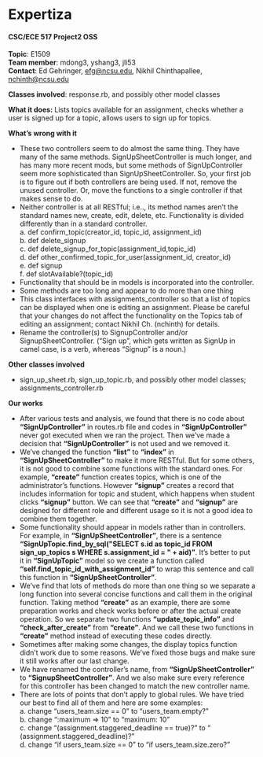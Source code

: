 Expertiza 
=========
#### CSC/ECE 517 Project2 OSS 
 <b>Topic</b>: E1509<br>
 <b>Team member</b>: mdong3, yshang3, jli53<br>
 <b>Contact</b>: Ed Gehringer, efg@ncsu.edu, Nikhil Chinthapallee, nchinth@ncsu.edu<br>

 <b>Classes involved</b>: response.rb, and possibly other model classes<br>

 <b>What it does:</b>  Lists topics available for an assignment, checks whether a user is signed up for a topic, allows users to sign up for topics.<br>
 
 <b>What’s wrong with it</b><br>
 * These two controllers seem to do almost the same thing.  They have many of the same methods.  SignUpSheetController is much longer, and has many more recent mods, but some methods of SignUpController seem more sophisticated than SignUpSheetController.  So, your first job is to figure out if both controllers are being used.  If not, remove the unused controller.  Or, move the functions to a single controller if that makes sense to do.
 * Neither controller is at all RESTful; i.e.., its method names aren’t the standard names new, create, edit, delete, etc.  Functionality is divided differently than in a standard controller.<br>
    a. def confirm_topic(creator_id, topic_id, assignment_id)<br>
    b. def delete_signup<br>
    c. def delete_signup_for_topic(assignment_id,topic_id)<br>
    d. def other_confirmed_topic_for_user(assignment_id, creator_id)<br>
    e. def signup<br>
    f. def slotAvailable?(topic_id)
 * Functionality that should be in models is incorporated into the controller.
 * Some methods are too long and appear to do more than one thing
 * This class interfaces with assignments_controller so that a list of topics can be displayed when one is editing an assignment.  Please be careful that your changes do not affect the functionality on the Topics tab of editing an assignment; contact Nikhil Ch. (nchinth) for details.
 * Rename the controller(s) to SignupController and/or SignupSheetController.  (“Sign up”, which gets written as SignUp in camel case, is a verb, whereas “Signup” is a noun.)
 
<b>Other classes involved</b><br>
* sign_up_sheet.rb, sign_up_topic.rb, and possibly other model classes; assignments_controller.rb

<b>Our works</b><br>
* After various tests and analysis, we found that there is no code about <b>“SignUpController”</b> in routes.rb file and codes in <b>“SignUpController”</b> never got executed when we ran the project. Then we’ve made a decision that <b>“SignUpController”</b> is not used and we removed it.
* We’ve changed the function <b>“list”</b> to <b>“index”</b> in <b>“SignUpSheetController”</b> to make it more RESTful. But for some others, it is not good to combine some functions with the standard ones. For example, <b>“create”</b> function creates topics, which is one of the administrator’s functions. However <b>“signup”</b> creates a record that includes information for topic and student, which happens when student clicks <b>“signup”</b> button. We can see that <b>“create”</b> and <b>“signup”</b> are designed for different role and different usage so it is not a good idea to combine them together.
* Some functionality should appear in models rather than in controllers. For example, in <b>“SignUpSheetController”</b>, there is a sentence <b>“SignUpTopic.find_by_sql("SELECT s.id as topic_id FROM sign_up_topics s WHERE s.assignment_id = " + aid)”</b>. It’s better to put it in <b>“SignUpTopic”</b> model so we create a function called <b>“self.find_topic_id_with_assignment_id”</b> to wrap this sentence and call this function in <b>“SignUpSheetController”</b>. 
* We’ve find that lots of methods do more than one thing so we separate a long function into several concise functions and call them in the original function. Taking method <b>“create”</b> as an example, there are some preparation works and check works before or after the actual create operation. So we separate two functions <b>“update_topic_info”</b> and <b>“check_after_create”</b> from <b>“create”</b>. And we call these two functions in <b>“create”</b> method instead of executing these codes directly.
* Sometimes after making some changes, the display topics function didn’t work due to some reasons. We’ve fixed those bugs and make sure it still works after our last change.
* We have renamed the controller’s name, from <b>“SignUpSheetController”</b> to <b>“SignupSheetController”</b>. And we also make sure every reference for this controller has been changed to match the new controller name.
* There are lots of points that don’t apply to global rules. We have tried our best to find all of them and here are some examples:<br>
		a. change “users_team.size == 0” to “users_team.empty?”<br>
		b. change “:maximum => 10” to “maximum: 10”<br>
c. change “(assignment.staggered_deadline == true)?” to “	(assignment.staggered_deadline)?”<br>
d. change “if users_team.size == 0” to “if users_team.size.zero?”

 




